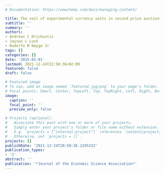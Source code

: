 ```yaml
---
# Documentation: https://wowchemy.com/docs/managing-content/

title: The veil of experimental currency units in second price auctions
subtitle: ''
summary: ''
authors:
- Andreas C Drichoutis
- Jayson L Lusk
- Rodolfo M Nayga Jr
tags: []
categories: []
date: '2015-01-01'
lastmod: 2021-12-24T22:50:36+02:00
featured: false
draft: false

# Featured image
# To use, add an image named `featured.jpg/png` to your page's folder.
# Focal points: Smart, Center, TopLeft, Top, TopRight, Left, Right, BottomLeft, Bottom, BottomRight.
image:
  caption: ''
  focal_point: ''
  preview_only: false

# Projects (optional).
#   Associate this post with one or more of your projects.
#   Simply enter your project's folder or file name without extension.
#   E.g. `projects = ["internal-project"]` references `content/project/deep-learning/index.md`.
#   Otherwise, set `projects = []`.
projects: []
publishDate: '2021-12-24T20:50:36.129533Z'
publication_types:
- '2'
abstract: ''
publication: '*Journal of the Economic Science Association*'
---
```

